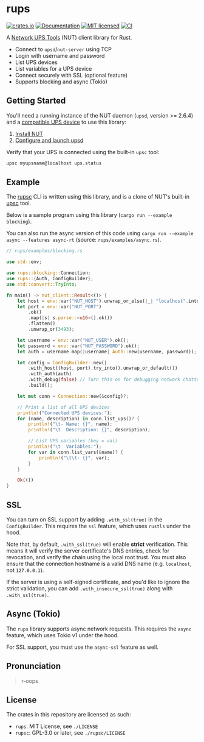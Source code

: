 # rups

[![crates.io](https://img.shields.io/crates/v/rups.svg)](https://crates.io/crates/rups)
[![Documentation](https://docs.rs/rups/badge.svg)](https://docs.rs/rups)
[![MIT licensed](https://img.shields.io/crates/l/rups.svg)](./LICENSE)
[![CI](https://github.com/aramperes/nut-client-rs/workflows/CI/badge.svg)](https://github.com/aramperes/nut-client-rs/actions?query=workflow%3ACI)

A [Network UPS Tools](https://github.com/networkupstools/nut) (NUT) client library for Rust.

- Connect to `upsd`/`nut-server` using TCP
- Login with username and password
- List UPS devices
- List variables for a UPS device
- Connect securely with SSL (optional feature)
- Supports blocking and async (Tokio)

## Getting Started

You'll need a running instance of the NUT daemon (`upsd`, version >= 2.6.4) and
a [compatible UPS device](https://networkupstools.org/stable-hcl.html)
to use this library:

1. [Install NUT](https://networkupstools.org/docs/user-manual.chunked/ar01s05.html)
2. [Configure and launch upsd](https://networkupstools.org/docs/user-manual.chunked/ar01s06.html)

Verify that your UPS is connected using the built-in `upsc` tool:

```bash
upsc myupsname@localhost ups.status
```

## Example

The [rupsc](https://github.com/aramperes/nut-client-rs/tree/master/rupsc)
CLI is written using this library, and is a clone of NUT's
built-in [upsc](https://networkupstools.org/docs/man/upsc.html) tool.

Below is a sample program using this library (`cargo run --example blocking`).

You can also run the async version of this code using
`cargo run --example async --features async-rt` (source: `rups/examples/async.rs`).

```rust
// rups/examples/blocking.rs

use std::env;

use rups::blocking::Connection;
use rups::{Auth, ConfigBuilder};
use std::convert::TryInto;

fn main() -> nut_client::Result<()> {
    let host = env::var("NUT_HOST").unwrap_or_else(|_| "localhost".into());
    let port = env::var("NUT_PORT")
        .ok()
        .map(|s| s.parse::<u16>().ok())
        .flatten()
        .unwrap_or(3493);

    let username = env::var("NUT_USER").ok();
    let password = env::var("NUT_PASSWORD").ok();
    let auth = username.map(|username| Auth::new(username, password));

    let config = ConfigBuilder::new()
        .with_host((host, port).try_into().unwrap_or_default())
        .with_auth(auth)
        .with_debug(false) // Turn this on for debugging network chatter
        .build();

    let mut conn = Connection::new(&config)?;

    // Print a list of all UPS devices
    println!("Connected UPS devices:");
    for (name, description) in conn.list_ups()? {
        println!("\t- Name: {}", name);
        println!("\t  Description: {}", description);

        // List UPS variables (key = val)
        println!("\t  Variables:");
        for var in conn.list_vars(&name)? {
            println!("\t\t- {}", var);
        }
    }

    Ok(())
}
```

## SSL

You can turn on SSL support by adding `.with_ssl(true)` in the `ConfigBuilder`. This requires the `ssl` feature, which
uses `rustls` under the hood.

Note that, by default, `.with_ssl(true)` will enable **strict** verification. This means it will verify the server
certificate's DNS entries, check for revocation, and verify the chain using the local root trust. You must also ensure
that the connection hostname is a valid DNS name (e.g. `localhost`, not `127.0.0.1`).

If the server is using a self-signed certificate, and you'd like to ignore the strict validation, you can add
`.with_insecure_ssl(true)` along with `.with_ssl(true)`.

## Async (Tokio)

The `rups` library supports async network requests. This requires the `async` feature, which uses Tokio v1 under the
hood.

For SSL support, you must use the `async-ssl` feature as well.

## Pronunciation

> r-oops

## License

The crates in this repository are licensed as such:

- `rups`: MIT License, see `./LICENSE`
- `rupsc`: GPL-3.0 or later, see `./rupsc/LICENSE`
